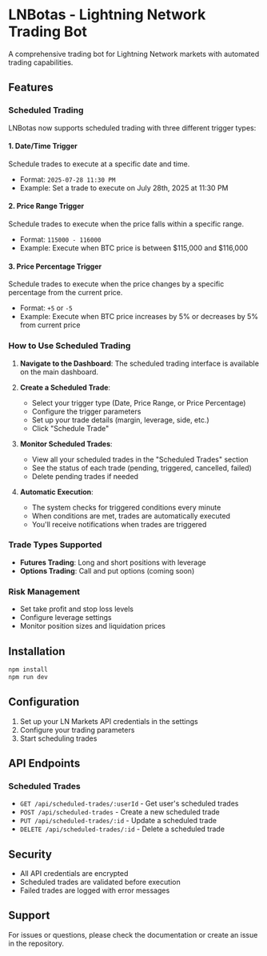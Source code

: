# LNBotas - Lightning Network Trading Bot

A comprehensive trading bot for Lightning Network markets with automated trading capabilities.

## Features

### Scheduled Trading

LNBotas now supports scheduled trading with three different trigger types:

#### 1. Date/Time Trigger

Schedule trades to execute at a specific date and time.

- Format: `2025-07-28 11:30 PM`
- Example: Set a trade to execute on July 28th, 2025 at 11:30 PM

#### 2. Price Range Trigger

Schedule trades to execute when the price falls within a specific range.

- Format: `115000 - 116000`
- Example: Execute when BTC price is between $115,000 and $116,000

#### 3. Price Percentage Trigger

Schedule trades to execute when the price changes by a specific percentage from the current price.

- Format: `+5` or `-5`
- Example: Execute when BTC price increases by 5% or decreases by 5% from current price

### How to Use Scheduled Trading

1. **Navigate to the Dashboard**: The scheduled trading interface is available on the main dashboard.

2. **Create a Scheduled Trade**:

   - Select your trigger type (Date, Price Range, or Price Percentage)
   - Configure the trigger parameters
   - Set up your trade details (margin, leverage, side, etc.)
   - Click "Schedule Trade"

3. **Monitor Scheduled Trades**:

   - View all your scheduled trades in the "Scheduled Trades" section
   - See the status of each trade (pending, triggered, cancelled, failed)
   - Delete pending trades if needed

4. **Automatic Execution**:
   - The system checks for triggered conditions every minute
   - When conditions are met, trades are automatically executed
   - You'll receive notifications when trades are triggered

### Trade Types Supported

- **Futures Trading**: Long and short positions with leverage
- **Options Trading**: Call and put options (coming soon)

### Risk Management

- Set take profit and stop loss levels
- Configure leverage settings
- Monitor position sizes and liquidation prices

## Installation

```bash
npm install
npm run dev
```

## Configuration

1. Set up your LN Markets API credentials in the settings
2. Configure your trading parameters
3. Start scheduling trades

## API Endpoints

### Scheduled Trades

- `GET /api/scheduled-trades/:userId` - Get user's scheduled trades
- `POST /api/scheduled-trades` - Create a new scheduled trade
- `PUT /api/scheduled-trades/:id` - Update a scheduled trade
- `DELETE /api/scheduled-trades/:id` - Delete a scheduled trade

## Security

- All API credentials are encrypted
- Scheduled trades are validated before execution
- Failed trades are logged with error messages

## Support

For issues or questions, please check the documentation or create an issue in the repository.
